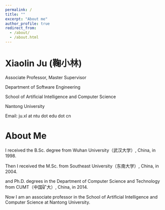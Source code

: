 ```yaml
---
permalink: /
title: ""
excerpt: "About me"
author_profile: true
redirect_from: 
  - /about/
  - /about.html
---
```

Xiaolin Ju (鞠小林)
======
Associate Professor, Master Supervisor

Department of Software Engineering

School of Artificial Intelligence and Computer Science 

Nantong University 

Email: ju.xl at ntu dot edu dot cn

About Me
======
I received the B.Sc. degree from Wuhan University（武汉大学）, China, in 1998.

Then I received the M.Sc. from Southeast University（东南大学）, China, in 2004.

and Ph.D. degrees in the Department of Computer Science and Technology from CUMT（中国矿大）, China, in 2014.

Now I am an associate professor in the School of Artificial Intelligence and Computer Science at Nantong University.
